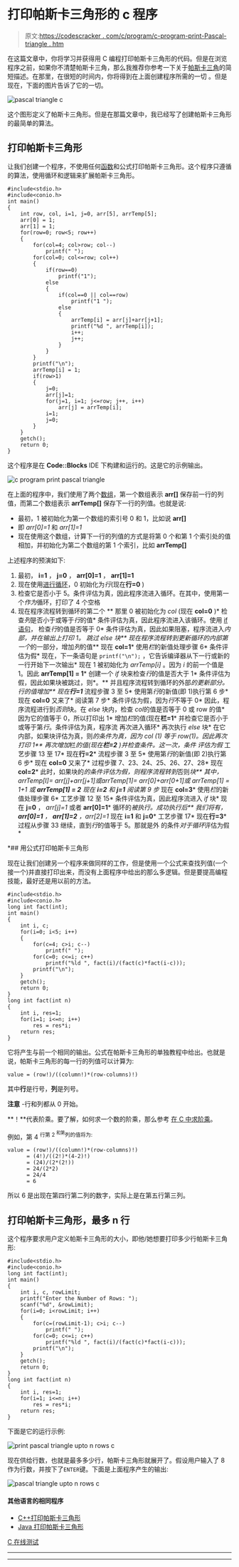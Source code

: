 # 打印帕斯卡三角形的 c 程序

> 原文:[https://codescracker . com/c/program/c-program-print-Pascal-triangle . htm](https://codescracker.com/c/program/c-program-print-pascal-triangle.htm)

在这篇文章中，你将学习并获得用 C 编程打印帕斯卡三角形的代码。但是在浏览程序之前，如果你不清楚帕斯卡三角，那么我推荐你参考一下关于[帕斯卡三角](/nonprog/pascal-triangle.htm)的简短描述。在那里，在很短的时间内，你将得到在上面创建程序所需的一切 。但是现在，下面的图片告诉了它的一切。

![pascal triangle c](../Images/d95a848101202c4a46adc3d03a3ae2e8.png)

这个图形定义了帕斯卡三角形。但是在那篇文章中，我已经写了创建帕斯卡三角形的最简单的算法。

## 打印帕斯卡三角形

让我们创建一个程序，不使用任何[函数](/c/c-functions.htm)和公式打印帕斯卡三角形。这个程序只遵循 的算法，使用循环和逻辑来扩展帕斯卡三角形。

```
#include<stdio.h>
#include<conio.h>
int main()
{
    int row, col, i=1, j=0, arr[5], arrTemp[5];
    arr[0] = 1;
    arr[1] = 1;
    for(row=0; row<5; row++)
    {
        for(col=4; col>row; col--)
            printf(" ");
        for(col=0; col<=row; col++)
        {
            if(row==0)
                printf("1");
            else
            {
                if(col==0 || col==row)
                    printf("1 ");
                else
                {
                    arrTemp[i] = arr[j]+arr[j+1];
                    printf("%d ", arrTemp[i]);
                    i++;
                    j++;
                }
            }
        }
        printf("\n");
        arrTemp[i] = 1;
        if(row>1)
        {
            j=0;
            arr[j]=1;
            for(j=1, i=1; j<=row; j++, i++)
                arr[j] = arrTemp[i];
            i=1;
            j=0;
        }
    }
    getch();
    return 0;
}
```

这个程序是在 **Code::Blocks** IDE 下构建和运行的。这是它的示例输出。

![c program print pascal triangle](../Images/8c82565e8ccb48cb6a7b5305655da8cc.png)

在上面的程序中，我们使用了两个[数组](/c/c-arrays.htm)，第一个数组表示 **arr[]** 保存前一行的列值，而第二个数组表示 **arrTemp[]** 保存下一行的列值。也就是说:

*   最初，1 被初始化为第一个数组的索引号 0 和 1，比如说 **arr[]**
*   即 *arr[0]=1* 和 *arr[1]=1*
*   现在使用这个数组，计算下一行的列值的方式是将第 0 个和第 1 个索引处的值相加，并初始化为第二个数组的第 1 个索引，比如 **arrTemp[]**

上述程序的预演如下:

1.  最初， **i=1** ， **j=0** ， **arr[0]=1** ， **arr[1]=1**
2.  现在使用[进行循环](/c/c-for-loop.htm)，0 初始化为*行*(现在**行=0** )
3.  检查它是否小于 5。条件评估为真，因此程序流进入循环。在其中，使用第一个*作为*循环，打印了 4 个空格
4.  现在程序流程转到循环的第二个
**   那里 0 被初始化为 *col* (现在 **col=0** )*   检查*列*是否小于或等于*行*的值*   条件评估为真，因此程序流进入该循环。使用 [if 语句](/c/c-if-statement.htm)， 检查*行*的值是否等于 0*   条件评估为真，因此如果阻塞，程序流进入*内部，并在输出上打印 1。 跳过 *else* 块**   现在程序流程转到更新循环的内部第一个*的一部分，增加*列*的值**   现在 **col=1***   使用*栏*的新值处理步骤 6*   条件评估为假*   现在，下一条语句是
    `printf("\n");`
    ，它告诉编译器从下一行或新的一行开始下一次输出*   现在 1 被初始化为 *arrTemp[i]* 。因为 *i* 的前一个值是 1。因此 **arrTemp[1] = 1***   创建一个 *if* 块来检查*行*的值是否大于 1*   条件评估为假，因此如果块被跳过，则*。**   并且程序流程转到循环的外部*的更新部分。*行*的值增加**   现在**行=1***   流程步骤 3 至 5*   使用第*行*的新值(即 1)执行第 6 步*   现在 **col=0** 又来了*   阅读第 7 步*   条件评估为假，因为*行*不等于 0*   因此，程序流程进行到*否则*块。在 *else* 块内，检查 *col*的值是否等于 0 或 row 的值*   因为它的值等于 0，所以打印出 1*   增加*栏*的值(现在**栏=1***   并检查它是否小于或等于第*行*。条件评估为真，程序流 再次进入循环*   再次执行 *else* 块*   在它内部，如果块评估为真，则*的条件为真，因为 *col (1)* 等于 *row(1)*。因此再次打印 1**   再次增加*栏*的值(现在**栏=2** )并检查条件。这一次，条件 评估为假*   工艺步骤 13 至 17*   现在**行=2***   流程步骤 3 至 5*   使用第*行*的新值(即 2)执行第 6 步*   现在 **col=0** 又来了*   过程步骤 7、23、24、25、26、27、28*   现在 **col=2***   此时，如果块的*的条件评估为假，则程序流程转到*否则*块**   其中，*arrTemp[I]= arr[j]+arr[j+1]*或*arrTemp[1]= arr[0]+arr[0+1]*或 *arrTemp[1] = 1+1* 或 **arrTemp[1] = 2***   现在 **i=2** 和 **j=1***   阅读第 9 步*   现在 **col=3***   使用*栏*的新值处理步骤 6*   工艺步骤 12 至 15*   条件评估为真，因此程序流进入 *if* 块*   现在 **j=0** ， *arr[j]=1* 或者 **arr[0]=1***   循环的*被执行。成功执行后**   我们将有， **arr[0]=1** ， **arr[1]=2** ，arr[2]=1*   现在 **i=1** 和 **j=0***   工艺步骤 17*   现在**行=3***   过程从步骤 33 继续，直到*行*的值等于 5。那就是外 的条件*对于循环*评估为假*

 *## 用公式打印帕斯卡三角形

现在让我们创建另一个程序来做同样的工作，但是使用一个公式来查找列值(一个接一个)并直接打印出来，而没有上面程序中给出的那么多逻辑。但是要提高编程技能，最好还是用以前的方法。

```
#include<stdio.h>
#include<conio.h>
long int fact(int);
int main()
{
    int i, c;
    for(i=0; i<5; i++)
    {
        for(c=4; c>i; c--)
            printf(" ");
        for(c=0; c<=i; c++)
            printf("%ld ", fact(i)/(fact(c)*fact(i-c)));
        printf("\n");
    }
    getch();
    return 0;
}
long int fact(int n)
{
    int i, res=1;
    for(i=1; i<=n; i++)
        res = res*i;
    return res;
}
```

它将产生与前一个相同的输出。公式在帕斯卡三角形的单独教程中给出。也就是说，帕斯卡三角形的每一行的列值可以计算为:

```
value = (row!)/((column!)*(row-columns)!)
```

其中**行**是行号，**列**是列号。

**注意** -行和列都从 0 开始。

**！**代表阶乘。要了解，如何求一个数的阶乘，那么参考 [在 C 中求阶乘](/c/program/c-program-find-factorial.htm)。

例如，第 4 <sup>行第 2 <sup>和第</sup>列的值将为:</sup>

```
value = (row!)/((column!)*(row-columns)!)
      = (4!)/((2!)*(4-2)!)
      = (24)/(2*(2!))
      = 24/(2*2)
      = 24/4
      = 6
```

所以 6 是出现在第四行第二列的数字，实际上是在第五行第三列。

## 打印帕斯卡三角形，最多 n 行

这个程序要求用户定义帕斯卡三角形的大小，即他/她想要打印多少行帕斯卡三角形:

```
#include<stdio.h>
#include<conio.h>
long int fact(int);
int main()
{
    int i, c, rowLimit;
    printf("Enter the Number of Rows: ");
    scanf("%d", &rowLimit);
    for(i=0; i<rowLimit; i++)
    {
        for(c=(rowLimit-1); c>i; c--)
            printf(" ");
        for(c=0; c<=i; c++)
            printf("%ld ", fact(i)/(fact(c)*fact(i-c)));
        printf("\n");
    }
    getch();
    return 0;
}
long int fact(int n)
{
    int i, res=1;
    for(i=1; i<=n; i++)
        res = res*i;
    return res;
}
```

下面是它的运行示例:

![print pascal triangle upto n rows c](../Images/6291bb94afa1e6c0b87a945065a83ec0.png)

现在供给行数，也就是最多多少行，帕斯卡三角形就展开了。假设用户输入了 8 作为行数，并按下了`ENTER`键。下面是上面程序产生的输出:

![pascal triangle upto n rows c](../Images/66e353ea36e1e89b6ddbb7eeb41daf43.png)

#### 其他语言的相同程序

*   [C++打印帕斯卡三角形](/cpp/program/cpp-program-print-pascal-triangle.htm)
*   [Java 打印帕斯卡三角形](/java/program/java-program-print-pascal-triangle.htm)

[C 在线测试](/exam/showtest.php?subid=2)

* * *

* * **